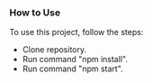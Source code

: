 ### How to Use

To use this project, follow the steps:
 - Clone repository.
 - Run command "npm install".
 - Run command "npm start".
